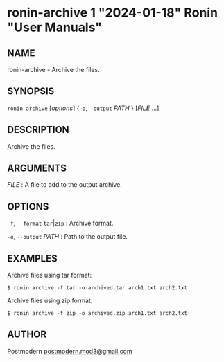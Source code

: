 # ronin-archive 1 "2024-01-18" Ronin "User Manuals"

## NAME

ronin-archive - Archive the files.

## SYNOPSIS

`ronin archive` [*options*] {`-o`,`--output` *PATH* } [*FILE* ...]

## DESCRIPTION

Archive the files.

## ARGUMENTS

*FILE*
: A file to add to the output archive.

## OPTIONS

`-f`, `--format` `tar`\|`zip`
: Archive format.

`-o`, `--output` *PATH*
: Path to the output file.

## EXAMPLES

Archive files using tar format:

    $ ronin archive -f tar -o archived.tar arch1.txt arch2.txt

Archive files using zip format:

    $ ronin archive -f zip -o archived.zip arch1.txt arch2.txt

## AUTHOR

Postmodern <postmodern.mod3@gmail.com>
